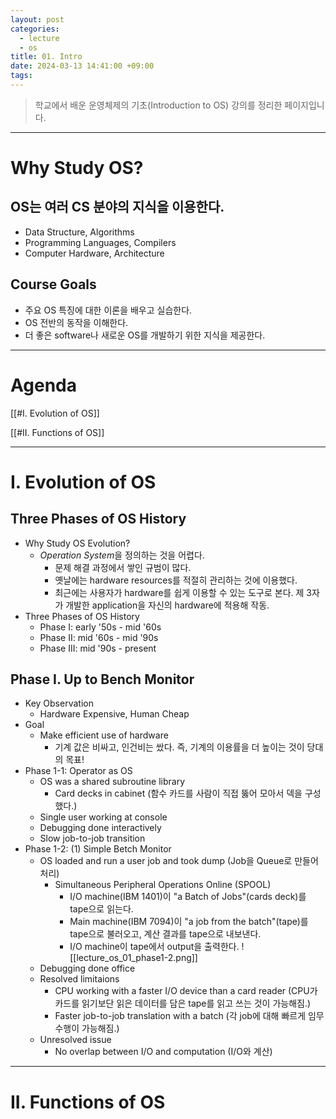 ```yaml
---
layout: post
categories:
  - lecture
  - os
title: 01. Intro
date: 2024-03-13 14:41:00 +09:00
tags:
---
```


>학교에서 배운 운영체제의 기초(Introduction to OS) 강의를 정리한 페이지입니다.

---
# Why Study OS?

## OS는 여러 CS 분야의 지식을 이용한다.

- Data Structure, Algorithms
- Programming Languages, Compilers
- Computer Hardware, Architecture

## Course Goals

- 주요 OS 특징에 대한 이론을 배우고 실습한다.
- OS 전반의 동작을 이해한다.
- 더 좋은 software나 새로운 OS를 개발하기 위한 지식을 제공한다.

---

# Agenda

[[#I. Evolution of OS]]

[[#II. Functions of OS]]

----

# I. Evolution of OS

## Three Phases of OS History

- Why Study OS Evolution?
	- *Operation System*을 정의하는 것을 어렵다.
		- 문제 해결 과정에서 쌓인 규범이 많다.
		- 옛날에는 hardware resources를 적절히 관리하는 것에 이용했다.
		- 최근에는 사용자가 hardware를 쉽게 이용할 수 있는 도구로 본다. 제 3자가 개발한 application을 자신의 hardware에 적용해 작동.
- Three Phases of OS History
	- Phase I: early \'50s - mid \'60s
	- Phase II: mid \'60s - mid \'90s
	- Phase III: mid \'90s - present

## Phase I. Up to Bench Monitor

- Key Observation
	- Hardware Expensive, Human Cheap
- Goal
	- Make efficient use of hardware
		- 기계 값은 비싸고, 인건비는 쌌다. 즉, 기계의 이용률을 더 높이는 것이 당대의 목표!
- Phase 1-1: Operator as OS
	- OS was a shared subroutine library
		- Card decks in cabinet (함수 카드를 사람이 직접 뚫어 모아서 덱을 구성했다.)
	- Single user working at console
	- Debugging done interactively
	- Slow job-to-job transition
- Phase 1-2: (1) Simple Betch Monitor
	- OS loaded and run a user job and took dump (Job을 Queue로 만들어 처리)
		- Simultaneous Peripheral Operations Online (SPOOL)
			- I/O machine(IBM 1401)이 "a Batch of Jobs"(cards deck)를 tape으로 읽는다.
			- Main machine(IBM 7094)이 "a job from the batch"(tape)를 tape으로 불러오고, 계산 결과를 tape으로 내보낸다.
			- I/O machine이 tape에서 output을 출력한다.
	![[lecture_os_01_phase1-2.png]]
	- Debugging done office
	- Resolved limitaions
		- CPU working with a faster I/O device than a card reader (CPU가 카드를 읽기보단 읽은 데이터를 담은 tape를 읽고 쓰는 것이 가능해짐.)
		- Faster job-to-job translation with a batch (각 job에 대해 빠르게 임무 수행이 가능해짐.)
	- Unresolved issue
		- No overlap between I/O and computation (I/O와 계산)

---

# II. Functions of OS